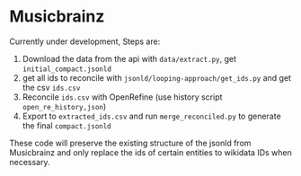 # Musicbrainz
Currently under development,
Steps are:
1. Download the data from the api with `data/extract.py`, get `initial_compact.jsonld`
2. get all ids to reconcile with `jsonld/looping-approach/get_ids.py` and get the csv `ids.csv`
3. Reconcile `ids.csv` with OpenRefine (use history script `open_re_history,json`)
4. Export to `extracted_ids.csv` and run `merge_reconciled.py` to generate the final `compact.jsonld`

These code will preserve the existing structure of the jsonld from Musicbrainz and only replace the ids of certain entities to wikidata IDs when necessary.